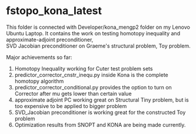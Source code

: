 # fstopo_kona_latest
This folder is connected with Developer/kona_mengp2 folder on my Lenovo Ubuntu Laptop. 
It contains the work on testing homotopy inequality and approximate-adjoint preconditioner,\
SVD Jacobian preconditioner on Graeme's structural problem, Toy problem. 

Major achievements so far:
1. Homotopy Inequality working for Cuter test problem sets
2. predictor_corrector_cnstr_inequ.py inside Kona is the complete homotopy algorithm
3. predictor_corrector_conditional.py provides the option to turn on Corrector after mu gets lower than certain value
4. approximate adjoint PC working great on Structural Tiny problem, but is too expensive to be applied to bigger problem
5. SVD_Jacobian preconditioner is working great for the constructed Toy problem
6. Optimization results from SNOPT and KONA are being made currently. 
